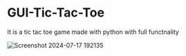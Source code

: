 # GUI-Tic-Tac-Toe
It is a tic tac toe game made with python with full functnality

![Screenshot 2024-07-17 192135](https://github.com/user-attachments/assets/cd591173-7f55-4f39-a59b-82ff523dc0d1)
